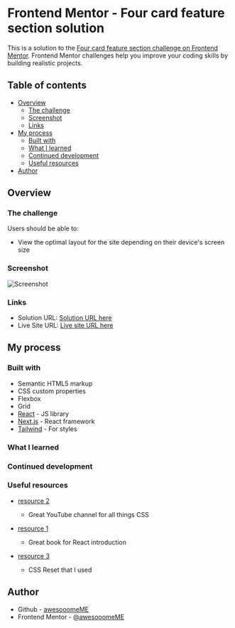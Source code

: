# Frontend Mentor - Four card feature section solution

This is a solution to the [Four card feature section challenge on Frontend Mentor](https://www.frontendmentor.io/challenges/four-card-feature-section-weK1eFYK). Frontend Mentor challenges help you improve your coding skills by building realistic projects. 

## Table of contents

- [Overview](#overview)
  - [The challenge](#the-challenge)
  - [Screenshot](#screenshot)
  - [Links](#links)
- [My process](#my-process)
  - [Built with](#built-with)
  - [What I learned](#what-i-learned)
  - [Continued development](#continued-development)
  - [Useful resources](#useful-resources)
- [Author](#author)

## Overview

### The challenge

Users should be able to:

- View the optimal layout for the site depending on their device's screen size

### Screenshot

![Screenshot](screenshot.png)

### Links

- Solution URL: [Solution URL here](https://github.com/awesooomeME/four_card)
- Live Site URL: [Live site URL here](https://four-card-smoky.vercel.app/)

## My process

### Built with

- Semantic HTML5 markup
- CSS custom properties
- Flexbox
- Grid
- [React](https://reactjs.org/) - JS library
- [Next.js](https://nextjs.org/) - React framework
- [Tailwind](https://https://tailwindcss.com//) - For styles

### What I learned

### Continued development

### Useful resources

- [resource 2](https://www.youtube.com/@KevinPowell)
    - Great YouTube channel for all things CSS

- [resource 1](https://livebook.manning.com/book/next-js-in-action/welcome/v-2/) 
    - Great book for React introduction

- [resource 3](https://www.joshwcomeau.com/css/custom-css-reset/)
    - CSS Reset that I used

## Author

- Github - [awesooomeME](https://github.com/awesooomeME)
- Frontend Mentor - [@awesooomeME](https://www.frontendmentor.io/profile/awesooomeME)
